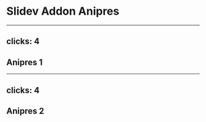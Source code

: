 # Slidev Addon Anipres

---
clicks: 4
---

## Anipres 1

<SlidevAnipres id="deck1" excalidrawLikeFont />

---
clicks: 4
---

## Anipres 2

<SlidevAnipres id="deck2" fontUrl="/YuseiMagic-Regular.ttf" />
